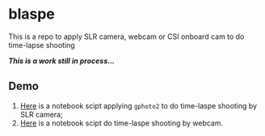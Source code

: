 # blaspe
This is a repo to apply SLR camera, webcam or CSI onboard cam to do time-lapse shooting

__*This is a work still in process...*__

## Demo
1) [Here](gphoto_lapse.ipynb) is a notebook scipt applying ```gphoto2``` to do time-laspe shooting by SLR camera;
2) [Here](usb_cam_lapse.ipynb) is a notebook scipt do time-laspe shooting by webcam.
